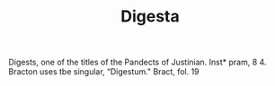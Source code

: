 ---
title: Digesta
letter: D
permalink: "/definitions/bld-digesta.html"
body: Digests, one of the titles of the Pandects of Justinian. Inst* pram, 8 4. Bracton
  uses tbe singular, “Digestum." Bract, fol. 19
published_at: '2018-07-07'
source: Black's Law Dictionary 2nd Ed (1910)
layout: post
---